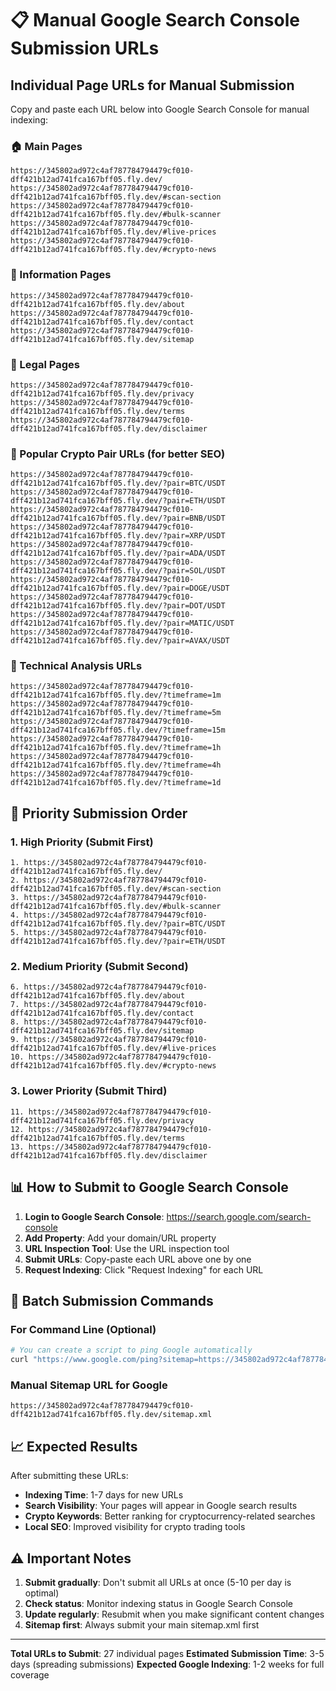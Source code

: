 # 📋 Manual Google Search Console Submission URLs

## Individual Page URLs for Manual Submission

Copy and paste each URL below into Google Search Console for manual indexing:

### 🏠 Main Pages
```
https://345802ad972c4af787784794479cf010-dff421b12ad741fca167bff05.fly.dev/
https://345802ad972c4af787784794479cf010-dff421b12ad741fca167bff05.fly.dev/#scan-section
https://345802ad972c4af787784794479cf010-dff421b12ad741fca167bff05.fly.dev/#bulk-scanner
https://345802ad972c4af787784794479cf010-dff421b12ad741fca167bff05.fly.dev/#live-prices
https://345802ad972c4af787784794479cf010-dff421b12ad741fca167bff05.fly.dev/#crypto-news
```

### 📄 Information Pages
```
https://345802ad972c4af787784794479cf010-dff421b12ad741fca167bff05.fly.dev/about
https://345802ad972c4af787784794479cf010-dff421b12ad741fca167bff05.fly.dev/contact
https://345802ad972c4af787784794479cf010-dff421b12ad741fca167bff05.fly.dev/sitemap
```

### 📜 Legal Pages
```
https://345802ad972c4af787784794479cf010-dff421b12ad741fca167bff05.fly.dev/privacy
https://345802ad972c4af787784794479cf010-dff421b12ad741fca167bff05.fly.dev/terms
https://345802ad972c4af787784794479cf010-dff421b12ad741fca167bff05.fly.dev/disclaimer
```

### 💱 Popular Crypto Pair URLs (for better SEO)
```
https://345802ad972c4af787784794479cf010-dff421b12ad741fca167bff05.fly.dev/?pair=BTC/USDT
https://345802ad972c4af787784794479cf010-dff421b12ad741fca167bff05.fly.dev/?pair=ETH/USDT
https://345802ad972c4af787784794479cf010-dff421b12ad741fca167bff05.fly.dev/?pair=BNB/USDT
https://345802ad972c4af787784794479cf010-dff421b12ad741fca167bff05.fly.dev/?pair=XRP/USDT
https://345802ad972c4af787784794479cf010-dff421b12ad741fca167bff05.fly.dev/?pair=ADA/USDT
https://345802ad972c4af787784794479cf010-dff421b12ad741fca167bff05.fly.dev/?pair=SOL/USDT
https://345802ad972c4af787784794479cf010-dff421b12ad741fca167bff05.fly.dev/?pair=DOGE/USDT
https://345802ad972c4af787784794479cf010-dff421b12ad741fca167bff05.fly.dev/?pair=DOT/USDT
https://345802ad972c4af787784794479cf010-dff421b12ad741fca167bff05.fly.dev/?pair=MATIC/USDT
https://345802ad972c4af787784794479cf010-dff421b12ad741fca167bff05.fly.dev/?pair=AVAX/USDT
```

### 🔧 Technical Analysis URLs
```
https://345802ad972c4af787784794479cf010-dff421b12ad741fca167bff05.fly.dev/?timeframe=1m
https://345802ad972c4af787784794479cf010-dff421b12ad741fca167bff05.fly.dev/?timeframe=5m
https://345802ad972c4af787784794479cf010-dff421b12ad741fca167bff05.fly.dev/?timeframe=15m
https://345802ad972c4af787784794479cf010-dff421b12ad741fca167bff05.fly.dev/?timeframe=1h
https://345802ad972c4af787784794479cf010-dff421b12ad741fca167bff05.fly.dev/?timeframe=4h
https://345802ad972c4af787784794479cf010-dff421b12ad741fca167bff05.fly.dev/?timeframe=1d
```

## 🎯 Priority Submission Order

### 1. High Priority (Submit First)
```
1. https://345802ad972c4af787784794479cf010-dff421b12ad741fca167bff05.fly.dev/
2. https://345802ad972c4af787784794479cf010-dff421b12ad741fca167bff05.fly.dev/#scan-section
3. https://345802ad972c4af787784794479cf010-dff421b12ad741fca167bff05.fly.dev/#bulk-scanner
4. https://345802ad972c4af787784794479cf010-dff421b12ad741fca167bff05.fly.dev/?pair=BTC/USDT
5. https://345802ad972c4af787784794479cf010-dff421b12ad741fca167bff05.fly.dev/?pair=ETH/USDT
```

### 2. Medium Priority (Submit Second)
```
6. https://345802ad972c4af787784794479cf010-dff421b12ad741fca167bff05.fly.dev/about
7. https://345802ad972c4af787784794479cf010-dff421b12ad741fca167bff05.fly.dev/contact
8. https://345802ad972c4af787784794479cf010-dff421b12ad741fca167bff05.fly.dev/sitemap
9. https://345802ad972c4af787784794479cf010-dff421b12ad741fca167bff05.fly.dev/#live-prices
10. https://345802ad972c4af787784794479cf010-dff421b12ad741fca167bff05.fly.dev/#crypto-news
```

### 3. Lower Priority (Submit Third)
```
11. https://345802ad972c4af787784794479cf010-dff421b12ad741fca167bff05.fly.dev/privacy
12. https://345802ad972c4af787784794479cf010-dff421b12ad741fca167bff05.fly.dev/terms
13. https://345802ad972c4af787784794479cf010-dff421b12ad741fca167bff05.fly.dev/disclaimer
```

## 📊 How to Submit to Google Search Console

1. **Login to Google Search Console**: https://search.google.com/search-console
2. **Add Property**: Add your domain/URL property
3. **URL Inspection Tool**: Use the URL inspection tool
4. **Submit URLs**: Copy-paste each URL above one by one
5. **Request Indexing**: Click "Request Indexing" for each URL

## 🚀 Batch Submission Commands

### For Command Line (Optional)
```bash
# You can create a script to ping Google automatically
curl "https://www.google.com/ping?sitemap=https://345802ad972c4af787784794479cf010-dff421b12ad741fca167bff05.fly.dev/sitemap.xml"
```

### Manual Sitemap URL for Google
```
https://345802ad972c4af787784794479cf010-dff421b12ad741fca167bff05.fly.dev/sitemap.xml
```

## 📈 Expected Results

After submitting these URLs:
- **Indexing Time**: 1-7 days for new URLs
- **Search Visibility**: Your pages will appear in Google search results
- **Crypto Keywords**: Better ranking for cryptocurrency-related searches
- **Local SEO**: Improved visibility for crypto trading tools

## ⚠️ Important Notes

1. **Submit gradually**: Don't submit all URLs at once (5-10 per day is optimal)
2. **Check status**: Monitor indexing status in Google Search Console
3. **Update regularly**: Resubmit when you make significant content changes
4. **Sitemap first**: Always submit your main sitemap.xml first

---

**Total URLs to Submit**: 27 individual pages
**Estimated Submission Time**: 3-5 days (spreading submissions)
**Expected Google Indexing**: 1-2 weeks for full coverage
